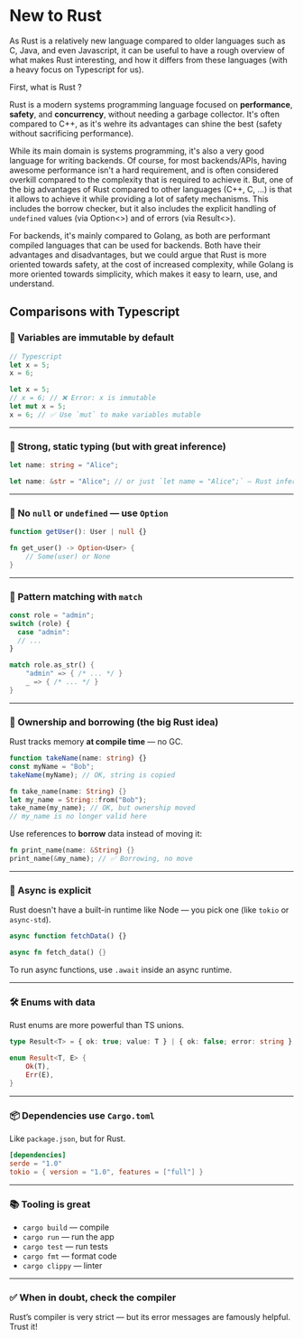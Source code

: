 # New to Rust

As Rust is a relatively new language compared to older languages such as C, Java, and even Javascript, it can be useful to have a rough overview of what makes Rust interesting, and how it differs from these languages (with a heavy focus on Typescript for us).

First, what is Rust ?

Rust is a modern systems programming language focused on **performance**, **safety**, and **concurrency**, without needing a garbage collector. It's often compared to C++, as it's wehre its advantages can shine the best (safety without sacrificing performance).

While its main domain is systems programming, it's also a very good language for writing backends. Of course, for most backends/APIs, having awesome performance isn't a hard requirement, and is often considered overkill compared to the complexity that is required to achieve it. But, one of the big advantages of Rust compared to other languages (C++, C, ...) is that it allows to achieve it while providing a lot of safety mechanisms. This includes the borrow checker, but it also includes the explicit handling of `undefined` values (via Option<>) and of errors (via Result<>).

For backends, it's mainly compared to Golang, as both are performant compiled languages that can be used for backends. Both have their advantages and disadvantages, but we could argue that Rust is more oriented towards safety, at the cost of increased complexity, while Golang is more oriented towards simplicity, which makes it easy to learn, use, and understand.

## Comparisons with Typescript

### 🦀 Variables are immutable by default

```ts
// Typescript
let x = 5;
x = 6;
```

```rust
let x = 5;
// x = 6; // ❌ Error: x is immutable
let mut x = 5;
x = 6; // ✅ Use `mut` to make variables mutable
```

---

### 🧱 Strong, static typing (but with great inference)

```ts
let name: string = "Alice";
```

```rust
let name: &str = "Alice"; // or just `let name = "Alice";` — Rust infers types
```

---

### 🚫 No `null` or `undefined` — use `Option`

```ts
function getUser(): User | null {}
```

```rust
fn get_user() -> Option<User> {
    // Some(user) or None
}
```

---

### 🎯 Pattern matching with `match`

```ts
const role = "admin";
switch (role) {
  case "admin":
  // ...
}
```

```rust
match role.as_str() {
    "admin" => { /* ... */ }
    _ => { /* ... */ }
}
```

---

### 🎒 Ownership and borrowing (the big Rust idea)

Rust tracks memory **at compile time** — no GC.

```ts
function takeName(name: string) {}
const myName = "Bob";
takeName(myName); // OK, string is copied
```

```rust
fn take_name(name: String) {}
let my_name = String::from("Bob");
take_name(my_name); // OK, but ownership moved
// my_name is no longer valid here
```

Use references to **borrow** data instead of moving it:

```rust
fn print_name(name: &String) {}
print_name(&my_name); // ✅ Borrowing, no move
```

---

### 🧵 Async is explicit

Rust doesn't have a built-in runtime like Node — you pick one (like `tokio` or `async-std`).

```ts
async function fetchData() {}
```

```rust
async fn fetch_data() {}
```

To run async functions, use `.await` inside an async runtime.

---

### 🛠 Enums with data

Rust enums are more powerful than TS unions.

```ts
type Result<T> = { ok: true; value: T } | { ok: false; error: string };
```

```rust
enum Result<T, E> {
    Ok(T),
    Err(E),
}
```

---

### 📦 Dependencies use `Cargo.toml`

Like `package.json`, but for Rust.

```toml
[dependencies]
serde = "1.0"
tokio = { version = "1.0", features = ["full"] }
```

---

### 📚 Tooling is great

- `cargo build` — compile
- `cargo run` — run the app
- `cargo test` — run tests
- `cargo fmt` — format code
- `cargo clippy` — linter

---

### ✅ When in doubt, check the compiler

Rust’s compiler is very strict — but its error messages are famously helpful. Trust it!

